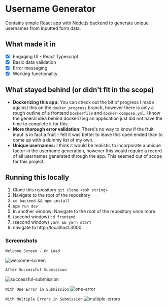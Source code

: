 # Username Generator
Contains simple React app with Node.js backend to generate unique usernames from inputted form data.

## What made it in
- [x] Engaging UI - React Typescript
- [x] Basic data validation
- [x] Error messaging
- [x] Working functionality

## What stayed behind (or didn't fit in the scope)
- **Dockerizing this app:** You can check out the bit of progress I made against this on the `docker_progress` branch, however there is only a rough outline of a frontend `Dockerfile` and `docker-compose.yml`. I know the general idea behind dockerizing an application just did not have the time to complete it for this.
- **More thorough error validation:** There's no way to know if the fruit input is in fact a fruit - felt it was better to leave this open ended than to come up with a dummy list of my own.
- **Unique usernames:** I think it would be realistic to incorporate a unique factor in the username generation, however this would require a record of all usernames generated through the app. This seemed out of scope for this project.

## Running this locally

1. Clone this repository `git clone <ssh string>`
2. Navigate to the root of the repository
3. `cd backend && npm install`
4. `npm run dev`
5. In another window: Navigate to the root of the repository once more.
6. (second window) `cd frontend`
7. (second window) `yarn && yarn start`
8. navigate to http://localhost:3000

### Screenshots

```Welcome Screen - On Load```

![welcome-screen](https://github.com/norm-norman/concat-username/assets/34076664/e3503271-b5de-4b86-a2bc-9566dc1e322a)

```After Successful Submission```

![successful-submission](https://github.com/norm-norman/concat-username/assets/34076664/27ddb1dd-4585-4a59-b7f5-46094814edcd)

```With One Error in Submission```
![one-error](https://github.com/norm-norman/concat-username/assets/34076664/b7c3ce84-0425-4bf7-a667-7c9547bad55d)

```With Multiple Errors in Submission```
![multiple-errors](https://github.com/norm-norman/concat-username/assets/34076664/90e41b78-84ca-4860-86fd-75ecc91aaca1)

